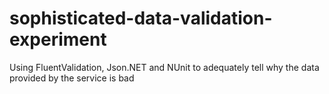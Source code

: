 sophisticated-data-validation-experiment
========================================

Using FluentValidation, Json.NET and NUnit to adequately tell why the data provided by the service is bad
